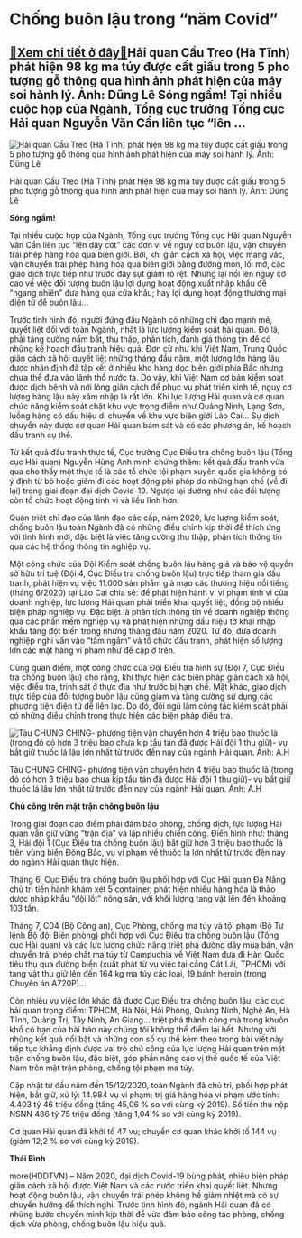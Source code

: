Chống buôn lậu trong “năm Covid”
================================

[:gift:Xem chi tiết ở đây:gift:](https://hddtvn.com/chong-buon-lau-trong-nam-covid/)Hải quan Cầu Treo (Hà Tĩnh) phát hiện 98 kg ma túy được cất giấu trong 5 pho tượng gỗ thông qua hình ảnh phát hiện của máy soi hành lý. Ảnh: Dũng Lê Sóng ngầm! Tại nhiều cuộc họp của Ngành, Tổng cục trưởng Tổng cục Hải quan Nguyễn Văn Cẩn liên tục “lên …
--------------------------------------------------------------------------------------------------------------------------------------------------------------------------------------------------------------------------------------------------------------





![Hải quan Cầu Treo (Hà Tĩnh) phát hiện 98 kg ma túy được cất giấu trong 5 pho tượng gỗ thông qua hình ảnh phát hiện của máy soi hành lý. 	 Ảnh: Dũng Lê](https://hddtvn.com/wp-content/uploads/2021/01/2458_12-98_kg_ma_tuy.jpg "Hải quan Cầu Treo (Hà Tĩnh) phát hiện 98 kg ma túy được cất giấu trong 5 pho tượng gỗ thông qua hình ảnh phát hiện của máy soi hành lý. 	 Ảnh: Dũng Lê")


Hải quan Cầu Treo (Hà Tĩnh) phát hiện 98 kg ma túy được cất giấu trong 5 pho tượng gỗ thông qua hình ảnh phát hiện của máy soi hành lý. Ảnh: Dũng Lê



**Sóng ngầm!**


Tại nhiều cuộc họp của Ngành, Tổng cục trưởng Tổng cục Hải quan Nguyễn Văn Cẩn liên tục “lên dây cót” các đơn vị về nguy cơ buôn lậu, vận chuyển trái phép hàng hóa qua biên giới. Bởi, khi giãn cách xã hội, việc mang vác, vận chuyển trái phép hàng hóa qua biên giới bằng đường mòn, lối mở, các giao dịch trực tiếp như trước đây sụt giảm rõ rệt. Nhưng lại nổi lên nguy cơ cao về việc đối tượng buôn lậu lợi dụng hoạt động xuất nhập khẩu để “ngang nhiên” đưa hàng qua cửa khẩu; hay lợi dụng hoạt động thương mại điện tử để buôn lậu…


Trước tình hình đó, người đứng đầu Ngành có những chỉ đạo mạnh mẽ, quyết liệt đối với toàn Ngành, nhất là lực lượng kiểm soát hải quan. Đó là, phải tăng cường nắm bắt, thu thập, phân tích, đánh giá thông tin để có những kế hoạch đấu tranh hiệu quả. Đơn cử như khi Việt Nam, Trung Quốc giãn cách xã hội quyết liệt những tháng đầu năm, một lượng lớn hàng lậu được nhận định đã tập kết ở nhiều kho hàng dọc biên giới phía Bắc nhưng chưa thể đưa vào lãnh thổ nước ta. Do vậy, khi Việt Nam cơ bản kiểm soát được dịch bệnh và nới lỏng giãn cách để phục vụ phát triển kinh tế, nguy cơ lượng hàng lậu này xâm nhập là rất lớn. Khi lực lượng Hải quan và cơ quan chức năng kiểm soát chặt khu vực trọng điểm như Quảng Ninh, Lạng Sơn, luồng hàng có dấu hiệu di chuyển về khu vực biên giới Lào Cai… Sự dịch chuyển này được cơ quan Hải quan bám sát và có các phương án, kế hoạch đấu tranh cụ thể.


Từ kết quả đấu tranh thực tế, Cục trưởng Cục Điều tra chống buôn lậu (Tổng cục Hải quan) Nguyễn Hùng Anh minh chứng thêm: kết quả đấu tranh vừa qua cho thấy một thực tế là các tổ chức tội phạm xuyên quốc gia không có ý định từ bỏ hoặc giảm đi các hoạt động phi pháp do những hạn chế (về đi lại) trong giai đoạn đại dịch Covid-19. Ngược lại dường như các đối tượng còn tổ chức hoạt động tinh vi và liều lĩnh hơn.


Quán triệt chỉ đạo của lãnh đạo các cấp, năm 2020, lực lượng kiểm soát, chống buôn lậu toàn Ngành đã có những điều chỉnh kịp thời để thích ứng với tình hình mới, đặc biệt là việc tăng cường thu thập, phân tích thông tin qua các hệ thống thông tin nghiệp vụ.


Một công chức của Đội Kiểm soát chống buôn lậu hàng giả và bảo vệ quyền sở hữu trí tuệ (Đội 4, Cục Điều tra chống buôn lậu) trực tiếp tham gia đấu tranh, phát hiện vụ việc 11.000 sản phẩm giả mạo các thương hiệu nổi tiếng (tháng 6/2020) tại Lào Cai chia sẻ: để phát hiện hành vi vi phạm tinh vi của doanh nghiệp, lực lượng Hải quan phải triển khai quyết liệt, đồng bộ nhiều biện pháp nghiệp vụ. Đặc biệt là phân tích thông tin về doanh nghiệp thông qua các phần mềm nghiệp vụ và phát hiện những dấu hiệu tờ khai nhập khẩu tăng đột biến trong những tháng đầu năm 2020. Từ đó, đưa doanh nghiệp nghi vấn vào “tầm ngắm” và tổ chức đấu tranh, phát hiện số lượng lớn các mặt hàng vi phạm như đề cập ở trên.


Cùng quan điểm, một công chức của Đội Điều tra hình sự (Đội 7, Cục Điều tra chống buôn lậu) cho rằng, khi thực hiện các biện pháp giãn cách xã hội, việc điều tra, trinh sát ở thực địa như trước bị hạn chế. Mặt khác, giao dịch trực tiếp của đối tượng buôn lậu cũng giảm và tăng cường sử dụng các phương tiện điện tử để liên lạc. Do đó, đội ngũ làm công tác kiểm soát phải có những điều chỉnh trong thực hiện các biện pháp điều tra.





![Tàu CHUNG CHING- phương tiện vận chuyển hơn 4 triệu bao thuốc lá (trong đó có hơn 3 triệu bao chưa kịp tẩu tán đã được Hải đội 1 thu giữ)- vụ bắt giữ thuốc lá lậu lớn nhất từ trước đến nay của ngành Hải quan.  	Ảnh: A.H](https://hddtvn.com/wp-content/uploads/2021/01/2514_12-1.jpg "Tàu CHUNG CHING- phương tiện vận chuyển hơn 4 triệu bao thuốc lá (trong đó có hơn 3 triệu bao chưa kịp tẩu tán đã được Hải đội 1 thu giữ)- vụ bắt giữ thuốc lá lậu lớn nhất từ trước đến nay của ngành Hải quan.  	Ảnh: A.H")


Tàu CHUNG CHING- phương tiện vận chuyển hơn 4 triệu bao thuốc lá (trong đó có hơn 3 triệu bao chưa kịp tẩu tán đã được Hải đội 1 thu giữ)- vụ bắt giữ thuốc lá lậu lớn nhất từ trước đến nay của ngành Hải quan. Ảnh: A.H



**Chủ công trên mặt trận chống buôn lậu**


Trong giai đoạn cao điểm phải đảm bảo phòng, chống dịch, lực lượng Hải quan vẫn giữ vững “trận địa” và lập nhiều chiến công. Điển hình như: tháng 3, Hải đội 1 (Cục Điều tra chống buôn lậu) bắt giữ hơn 3 triệu bao thuốc lá trên vùng biển Đông Bắc, vụ vi phạm về thuốc lá lớn nhất từ trước đến nay do ngành Hải quan thực hiện.


Tháng 6, Cục Điều tra chống buôn lậu phối hợp với Cục Hải quan Đà Nẵng chủ trì tiến hành khám xét 5 container, phát hiện nhiều hàng hóa là thảo dược nhập khẩu “đội lốt” nông sản, với khối lượng tang vật lên đến khoảng 103 tấn.


Tháng 7, C04 (Bộ Công an), Cục Phòng, chống ma túy và tội phạm (Bộ Tư lệnh Bộ đội Biên phòng) phối hợp với Cục Điều tra chống buôn lậu (Tổng cục Hải quan) và các lực lượng chức năng triệt phá đường dây mua bán, vận chuyển trái phép chất ma túy từ Campuchia về Việt Nam đưa đi Hàn Quốc tiêu thụ qua đường biển (xuất phát từ vụ việc tại cảng Cát Lái, TPHCM) với tang vật thu giữ lên đến 164 kg ma túy các loại, 19 bánh heroin (trong Chuyên án A720P)…


Còn nhiều vụ việc lớn khác đã được Cục Điều tra chống buôn lậu, các cục hải quan trọng điểm: TPHCM, Hà Nội, Hải Phòng, Quảng Ninh, Nghệ An, Hà Tĩnh, Quảng Trị, Tây Ninh, An Giang… triệt phá thành công mà trong khuôn khổ có hạn của bài báo này chúng tôi không thể điểm lại hết. Nhưng với những kết quả nổi bật và những con số cụ thể kèm theo trong bài viết này tiếp tục khẳng định được vai trò chủ công của lực lượng Hải quan trên mặt trận chống buôn lậu, đặc biệt, góp phần nâng cao vị thế quốc tế của Việt Nam trên mặt trận phòng, chống tội phạm ma túy.





Cập nhật từ đầu năm đến 15/12/2020, toàn Ngành đã chủ trì, phối hợp phát hiện, bắt giữ, xử lý: 14.984 vụ vi phạm; trị giá hàng hóa vi phạm ước tính: 4.403 tỷ 46 triệu đồng (tăng 45,06 % so với cùng kỳ 2019). 
Số tiền thu nộp NSNN 486 tỷ 75 triệu đồng (tăng 1,04 % so với cùng kỳ 2019).


Cơ quan Hải quan đã khởi tố 47 vụ; chuyển cơ quan khác khởi tố 144 vụ (giảm 12,2 % so với cùng kỳ 2019).







**Thái Bình**



more(HDDTVN) – Năm 2020, đại dịch Covid-19 bùng phát, nhiều biện pháp giãn cách xã hội được Việt Nam và các nước triển khai quyết liệt. Nhưng hoạt động buôn lậu, vận chuyển trái phép không hề giảm nhiệt mà có sự chuyển hướng để thích nghi. Trước tình hình đó, ngành Hải quan đã có những bước chuyển mình kịp thời để vừa đảm bảo công tác phòng, chống dịch vừa phòng, chống buôn lậu hiệu quả.

